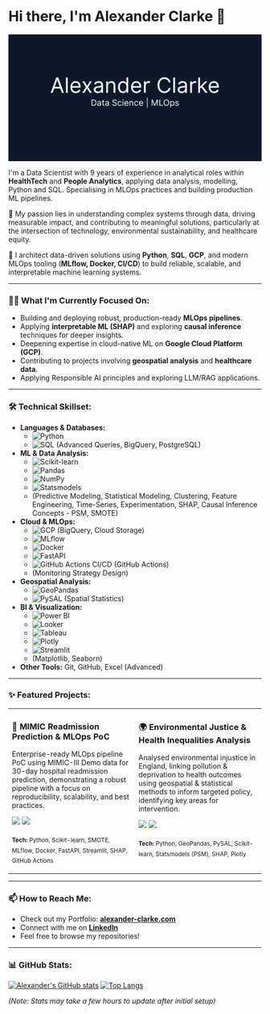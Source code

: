 # Hi there, I'm Alexander Clarke 👋

<picture>
  <source media="(prefers-color-scheme: dark)" srcset="./Alexander Clarke.png">
  <source media="(prefers-color-scheme: light)" srcset="./Alexander Clarke.png">
  <img align="center" src="./Alexander Clarke.png" />
</picture>

I'm a Data Scientist with 9 years of experience in analytical roles within **HealthTech** and **People Analytics**, applying data analysis, modelling, Python and SQL. Specialising in MLOps practices and building production ML pipelines.

🌱 My passion lies in understanding complex systems through data, driving measurable impact, and contributing to meaningful solutions, particularly at the intersection of technology, environmental sustainability, and healthcare equity.

🚀 I architect data-driven solutions using **Python**, **SQL**, **GCP**, and modern MLOps tooling (**MLflow, Docker, CI/CD**) to build reliable, scalable, and interpretable machine learning systems.

---

### 👨‍💻 What I'm Currently Focused On:

*   Building and deploying robust, production-ready **MLOps pipelines**.
*   Applying **interpretable ML (SHAP)** and exploring **causal inference** techniques for deeper insights.
*   Deepening expertise in cloud-native ML on **Google Cloud Platform (GCP)**.
*   Contributing to projects involving **geospatial analysis** and **healthcare data**.
*   Applying Responsible AI principles and exploring LLM/RAG applications.

---

### 🛠️ Technical Skillset:

*   **Languages & Databases:**
    *   ![Python](https://img.shields.io/badge/Python-3776AB?style=flat-square&logo=python&logoColor=white)
    *   ![SQL](https://img.shields.io/badge/SQL-025E8C?style=flat-square&logo=postgresql&logoColor=white) (Advanced Queries, BigQuery, PostgreSQL)
*   **ML & Data Analysis:**
    *   ![Scikit-learn](https://img.shields.io/badge/scikit_learn-F7931E?style=flat-square&logo=scikit-learn&logoColor=white)
    *   ![Pandas](https://img.shields.io/badge/Pandas-150458?style=flat-square&logo=pandas&logoColor=white)
    *   ![NumPy](https://img.shields.io/badge/NumPy-013243?style=flat-square&logo=numpy&logoColor=white)
    *   ![Statsmodels](https://img.shields.io/badge/Statsmodels-D3D3D3?style=flat-square)
    *   (Predictive Modeling, Statistical Modeling, Clustering, Feature Engineering, Time-Series, Experimentation, SHAP, Causal Inference Concepts - PSM, SMOTE)
*   **Cloud & MLOps:**
    *   ![GCP](https://img.shields.io/badge/Google_Cloud-4285F4?style=flat-square&logo=google-cloud&logoColor=white) (BigQuery, Cloud Storage)
    *   ![MLflow](https://img.shields.io/badge/MLflow-019FEA?style=flat-square&logo=mlflow&logoColor=white)
    *   ![Docker](https://img.shields.io/badge/Docker-2496ED?style=flat-square&logo=docker&logoColor=white)
    *   ![FastAPI](https://img.shields.io/badge/FastAPI-009688?style=flat-square&logo=fastapi&logoColor=white)
    *   ![GitHub Actions](https://img.shields.io/badge/GitHub_Actions-2088FF?style=flat-square&logo=github-actions&logoColor=white) CI/CD (GitHub Actions)
    *   (Monitoring Strategy Design)
*   **Geospatial Analysis:**
    *   ![GeoPandas](https://img.shields.io/badge/GeoPandas-146842?style=flat-square)
    *   ![PySAL](https://img.shields.io/badge/PySAL-D3D3D3?style=flat-square) (Spatial Statistics)
*   **BI & Visualization:**
    *   ![Power BI](https://img.shields.io/badge/Power_BI-F2C811?style=flat-square&logo=power-bi&logoColor=black)
    *   ![Looker](https://img.shields.io/badge/Looker-4285F4?style=flat-square&logo=looker&logoColor=white)
    *   ![Tableau](https://img.shields.io/badge/Tableau-E97627?style=flat-square&logo=tableau&logoColor=white)
    *   ![Plotly](https://img.shields.io/badge/Plotly-3F4F75?style=flat-square&logo=plotly&logoColor=white)
    *   ![Streamlit](https://img.shields.io/badge/Streamlit-FF4B4B?style=flat-square&logo=streamlit&logoColor=white)
    *   (Matplotlib, Seaborn)
*   **Other Tools:** Git, GitHub, Excel (Advanced)

---

### ✨ Featured Projects:

<table>
<tr>
<td width="50%" valign="top">
  <h3>🏥 MIMIC Readmission Prediction & MLOps PoC</h3>
  <p>Enterprise-ready MLOps pipeline PoC using MIMIC-III Demo data for 30-day hospital readmission prediction, demonstrating a robust pipeline with a focus on reproducibility, scalability, and best practices.</p>
  <p>
    <a href="https://github.com/ACl365/MIMIC_demo" target="_blank"><img src="https://img.shields.io/badge/GitHub-Repo-blue?style=flat-square&logo=github"></a>
    <a href="https://alexander-clarke.com/MIMIC-demo/" target="_blank"><img src="https://img.shields.io/badge/Live-Demo-brightgreen?style=flat-square"></a>
  </p>
  <p><sub><strong>Tech:</strong> Python, Scikit-learn, SMOTE, MLflow, Docker, FastAPI, Streamlit, SHAP, GitHub Actions</sub></p>
</td>
<td width="50%" valign="top">
  <h3>🌍 Environmental Justice & Health Inequalities Analysis</h3>
  <p>Analysed environmental injustice in England, linking pollution & deprivation to health outcomes using geospatial & statistical methods to inform targeted policy, identifying key areas for intervention.</p>
  <p>
    <a href="https://github.com/ACl365/england-environmental-justice-analysis" target="_blank"><img src="https://img.shields.io/badge/GitHub-Repo-blue?style=flat-square&logo=github"></a>
    <a href="https://alexander-clarke.com/england-environmental-justice-analysis/" target="_blank"><img src="https://img.shields.io/badge/Live-Demo-brightgreen?style=flat-square"></a>
  </p>
  <p><sub><strong>Tech:</strong> Python, GeoPandas, PySAL, Scikit-learn, Statsmodels (PSM), SHAP, Plotly</sub></p>
</td>
</tr>
</table>

---

### 📫 How to Reach Me:

*   Check out my Portfolio: **[alexander-clarke.com](https://alexander-clarke.com/)**
*   Connect with me on **[LinkedIn](https://www.linkedin.com/in/alexander-clarke-data/)**
*   Feel free to browse my repositories!

---

### 📊 GitHub Stats:

<!-- Replace 'YourUsername' with 'ACl365'. You can customise themes! https://github.com/anuraghazra/github-readme-stats -->
[![Alexander's GitHub stats](https://github-readme-stats.vercel.app/api?username=ACl365&show_icons=true&theme=radical)](https://github.com/anuraghazra/github-readme-stats)
[![Top Langs](https://github-readme-stats.vercel.app/api/top-langs/?username=ACl365&layout=compact&theme=radical)](https://github.com/anuraghazra/github-readme-stats)

*(Note: Stats may take a few hours to update after initial setup)*
